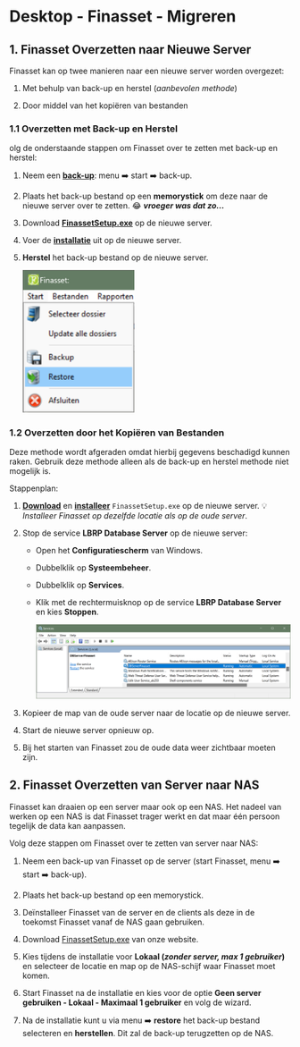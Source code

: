 # Desktop - Finasset - Migreren

## 1. Finasset Overzetten naar Nieuwe Server

Finasset kan op twee manieren naar een nieuwe server worden overgezet:

1. Met behulp van back-up en herstel (*aanbevolen methode*)

2. Door middel van het kopiëren van bestanden

### 1.1 Overzetten met Back-up en Herstel

olg de onderstaande stappen om Finasset over te zetten met back-up en herstel:

1. Neem een [**back-up**](../BackupDatabase/README.md): menu ➡️ start ➡️ back-up.

2. Plaats het back-up bestand op een **memorystick** om deze naar de nieuwe server over te zetten. 😂 ***vroeger was dat zo...***

3. Download [**FinassetSetup.exe**](https://kutt.ctrl.corpgroup.site/finasset-latest-setup) op de nieuwe server.

4. Voer de [**installatie**](../Installation/README.md) uit op de nieuwe server.

5. **Herstel** het back-up bestand op de nieuwe server.

   <img src="./01.png" alt="01.png" style="width:200px;"/>

### 1.2 Overzetten door het Kopiëren van Bestanden

Deze methode wordt afgeraden omdat hierbij gegevens beschadigd kunnen raken. Gebruik deze methode alleen als de back-up en herstel methode niet mogelijk is.

Stappenplan:

1. [**Download**](https://kutt.ctrl.corpgroup.site/finasset-latest-setup) en [**installeer**](../Installation/README.md) `FinassetSetup.exe` op de nieuwe server. 💡 *Installeer Finasset op dezelfde locatie als op de oude server*.

2. Stop de service **LBRP Database Server** op de nieuwe server:

   - Open het **Configuratiescherm** van Windows.

   - Dubbelklik op **Systeembeheer**.

   - Dubbelklik op **Services**.

   - Klik met de rechtermuisknop op de service **LBRP Database Server** en kies **Stoppen**.

      <img src="./02.png" alt="02.png" style="width:600px;"/>

3. Kopieer de map van de oude server naar de locatie op de nieuwe server.
4. Start de nieuwe server opnieuw op.
5. Bij het starten van Finasset zou de oude data weer zichtbaar moeten zijn.

## 2. Finasset Overzetten van Server naar NAS

Finasset kan draaien op een server maar ook op een NAS. Het nadeel van werken op een NAS is dat Finasset trager werkt en dat maar één persoon tegelijk de data kan aanpassen.

Volg deze stappen om Finasset over te zetten van server naar NAS:

1. Neem een back-up van Finasset op de server (start Finasset, menu ➡️ start ➡️ back-up).

2. Plaats het back-up bestand op een memorystick.

3. Deïnstalleer Finasset van de server en de clients als deze in de toekomst Finasset vanaf de NAS gaan gebruiken.

4. Download [FinassetSetup.exe](https://kutt.ctrl.corpgroup.site/finasset-latest-setup) van onze website.

5. Kies tijdens de installatie voor **Lokaal (*zonder server, max 1 gebruiker*)** en selecteer de locatie en map op de NAS-schijf waar Finasset moet komen.

6. Start Finasset na de installatie en kies voor de optie **Geen server gebruiken - Lokaal - Maximaal 1 gebruiker** en volg de wizard.

7. Na de installatie kunt u via menu ➡️ **restore** het back-up bestand selecteren en **herstellen**. Dit zal de back-up terugzetten op de NAS.
